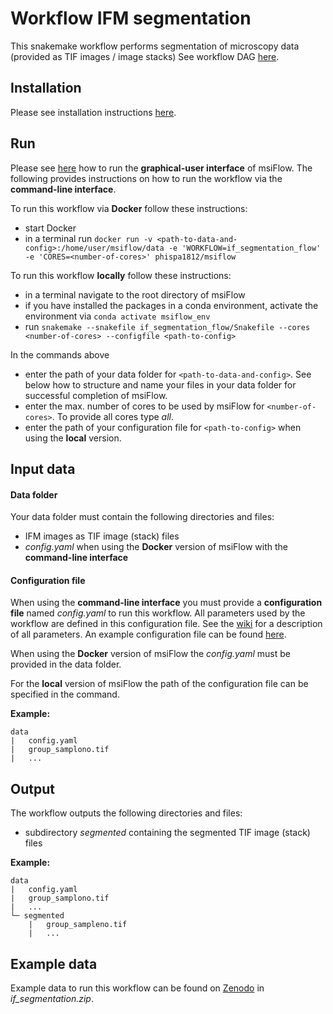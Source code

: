 # Workflow IFM segmentation
This snakemake workflow performs segmentation of microscopy data (provided as TIF images / image stacks) 
See workflow DAG 
[here](https://github.com/Immunodynamics-Engel-Lab/msiflow/blob/main/if_segmentation_flow/dag.pdf).

## Installation
Please see installation instructions [here](https://github.com/Immunodynamics-Engel-Lab/msiflow).

## Run
Please see [here](https://github.com/Immunodynamics-Engel-Lab/msiflow) how to run the **graphical-user interface** of msiFlow.
The following provides instructions on how to run the workflow via the **command-line interface**.

To run this workflow via **Docker** follow these instructions:
  - start Docker
  - in a terminal run `docker run -v <path-to-data-and-config>:/home/user/msiflow/data -e 'WORKFLOW=if_segmentation_flow' -e 'CORES=<number-of-cores>' phispa1812/msiflow`

To run this workflow **locally** follow these instructions:
- in a terminal navigate to the root directory of msiFlow
- if you have installed the packages in a conda environment, activate the environment via `conda activate msiflow_env`
- run `snakemake --snakefile if_segmentation_flow/Snakefile --cores <number-of-cores> --configfile <path-to-config>`

In the commands above
- enter the path of your data folder for `<path-to-data-and-config>`. See below how to structure and 
name your files in your data folder for successful completion of msiFlow.
- enter the max. number of cores to be used by msiFlow for `<number-of-cores>`. To provide all cores type *all*.
- enter the path of your configuration file for `<path-to-config>` when using the **local** version. 

## Input data
#### Data folder
Your data folder must contain the following directories and files:
- IFM images as TIF image (stack) files 
- *config.yaml* when using the **Docker** version of msiFlow with the **command-line interface** 

#### Configuration file
When using the **command-line interface** you must provide a **configuration file** named *config.yaml* to run this workflow. All parameters used by the workflow are defined in
this configuration file. See the [wiki]() for a description of all parameters. An example configuration file can be
found [here](https://github.com/Immunodynamics-Engel-Lab/msiflow/blob/main/msi_segmentation_flow/data/config.yaml).

When using the **Docker** version of msiFlow the *config.yaml* must be provided in the data folder. 

For the **local** version of msiFlow the path of the configuration file can be specified in the command.

**Example:**
```
data
|   config.yaml
|   group_samplono.tif
|   ...
```

## Output
The workflow outputs the following directories and files:
- subdirectory *segmented* containing the segmented TIF image (stack) files 

**Example:**
```
data
|   config.yaml
|   group_samplono.tif
|   ...
└─ segmented
    |   group_sampleno.tif
    |   ...
```

## Example data
Example data to run this workflow can be found on [Zenodo](https://doi.org/10.5281/zenodo.11913042) in *if_segmentation.zip*.